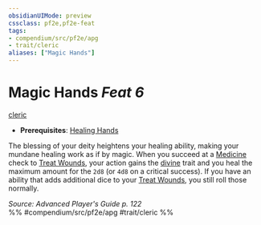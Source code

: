 ```yaml
---
obsidianUIMode: preview
cssclass: pf2e,pf2e-feat
tags:
- compendium/src/pf2e/apg
- trait/cleric
aliases: ["Magic Hands"]
---
```

# Magic Hands  *Feat 6*  
[cleric](../../Rules/traits/cleric.md)  

- **Prerequisites**: [Healing Hands](healing-hands.md)

The blessing of your deity heightens your healing ability, making your mundane healing work as if by magic. When you succeed at a [Medicine](../skills.md#Medicine) check to [Treat Wounds](../../Rules/actions/treat-wounds.md), your action gains the [divine](../../Rules/traits/divine.md) trait and you heal the maximum amount for the `2d8` (or `4d8` on a critical success). If you have an ability that adds additional dice to your [Treat Wounds](../../Rules/actions/treat-wounds.md), you still roll those normally.

*Source: Advanced Player's Guide p. 122*  
%% #compendium/src/pf2e/apg #trait/cleric %%